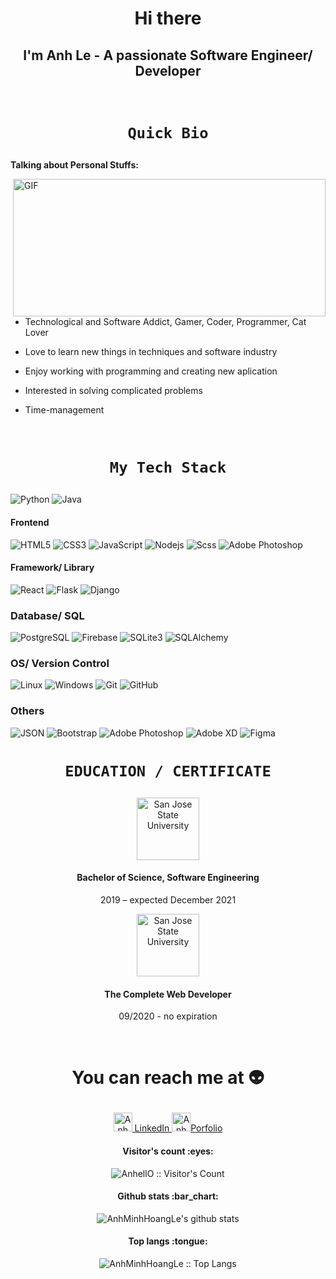 ## <h1 align="center"> Hi there </h1>
<h2 align="center">I'm Anh Le - A passionate Software Engineer/ Developer</h2> 

<br/> 

# <p align='center' > `Quick Bio` </p> 

**Talking about Personal Stuffs:**

<img align="right" alt="GIF" src="https://64.media.tumblr.com/4e278d2218eb8a3b7cfbdfe45ee55ca4/06fcc2d4a32d70da-45/s1280x1920/84a46905c9f407a72d769baf81c8253617d9f6e3.gif" width="500" height="220" />

-   Technological and Software Addict, Gamer, Coder, Programmer, Cat Lover

-  Love to learn new things in techniques and software industry

-  Enjoy working with programming and creating new aplication
-  Interested in solving complicated problems
-  Time-management

<br/> 

# <p align='center' > `My Tech Stack` </p>

![Python](http://img.shields.io/badge/-Python-3377AA?style=flat-square&logo=python&logoColor=BADA55)
![Java](http://img.shields.io/badge/-Java-007396?style=flat-square&logo=java&logoColor=ffffff)

#### Frontend

![HTML5](https://img.shields.io/badge/-HTML5-%23E44D27?style=flat-square&logo=html5&logoColor=ffffff)
![CSS3](https://img.shields.io/badge/-CSS3-%231572B6?style=flat-square&logo=css3)
![JavaScript](https://img.shields.io/badge/-JavaScript-%23F7DF1C?style=flat-square&logo=javascript&logoColor=000000&labelColor=%23F7DF1C&color=%23FFCE5A)
![Nodejs](https://img.shields.io/badge/-Nodejs-black?style=flat-square&logo=Node.js)
![Scss](https://img.shields.io/badge/-Scss-%23CC6699?style=flat-square&logo=scss&logoColor=ffffff)
![Adobe Photoshop](http://img.shields.io/badge/-Abode%20Photoshop-26C9FF?style=flat-square&logo=adobe-photoshop&logoColor=ffffff)

#### Framework/ Library

![React](https://img.shields.io/badge/-React-%23282C34?style=flat-square&logo=react)
![Flask](https://img.shields.io/badge/-Flask-%23282C34?style=flat-square&logo=flask)
![Django](https://img.shields.io/badge/-Django-%23282C34?style=flat-square&logo=django)

### Database/ SQL

![PostgreSQL](https://img.shields.io/badge/-PostgreSQL-336791?style=flat-square&logo=postgresql)
![Firebase](https://img.shields.io/badge/-FireBase-336791?style=flat-square&logo=firebase)
![SQLite3](https://img.shields.io/badge/-SQLite3-336791?style=flat-square&logo=sqlite)
![SQLAlchemy](https://img.shields.io/badge/-SQLAlchemy-336791?style=flat-square&logo=sqlalchemy)

### OS/ Version Control
![Linux](http://img.shields.io/badge/-Linux-A81D33?style=flat-square&logo=linux&logoColor=ffffff)
![Windows](http://img.shields.io/badge/-Windows-0078D6?style=flat-square&logo=windows&logoColor=ffffff)
![Git](https://img.shields.io/badge/-Git-%23F05032?style=flat-square&logo=git&logoColor=%23ffffff)
![GitHub](https://img.shields.io/badge/-GitHub-181717?style=flat-square&logo=github)
### Others

![JSON](http://img.shields.io/badge/-JSON-000000?style=flat-square&logo=json&logoColor=ffffff)
![Bootstrap](http://img.shields.io/badge/-Bootstrap-007ACC?style=flat-square&logo=bootstrap&logoColor=ffffff)
![Adobe Photoshop](http://img.shields.io/badge/-Abode%20Photoshop-26C9FF?style=flat-square&logo=adobe-photoshop&logoColor=ffffff)
![Adobe XD](http://img.shields.io/badge/-Abode%20Xd-000000?style=flat-square&logo=adobe-xd&logoColor=ff69b4)
![Figma](http://img.shields.io/badge/-Figma-545454?style=flat-square&logo=figma&logoColor=ff69b4)


# <p align='center' > `EDUCATION / CERTIFICATE` </p> 
<p align="center"><img src='https://logos-download.com/wp-content/uploads/2019/06/San_Jose_State_University_Logo.png' alt='San Jose State University' height="100" width="100"></p>

#### <p align="center"> Bachelor of Science, Software Engineering  </p>
 <p align="center">2019 – expected December 2021</p>
  <p align="center"><img src='https://virtualspeech.com/img/learn/udemy_icon.png' alt='San Jose State University' height="100" width="100"></p>

#### <p align="center">The Complete Web Developer</p>
<p align="center"> 09/2020 - no expiration </p>

<br />

# <p align="center"> You can reach me at :alien: </p>

<p align="center">
  <a href="https://www.linkedin.com/in/anh-le-69m98/">
    <img src="https://www.vectorlogo.zone/logos/linkedin/linkedin-icon.svg" alt="Anh Le's LinkedIn Profile" height="30" width="30">
    LinkedIn
  </a>
  <a href="https://anhminhhoangle.github.io/porfo-al/">
  <img src='https://www.flaticon.com/svg/static/icons/svg/3165/3165583.svg'/ height="30" width="30"  alt="Anh Le's  portfolio">Porfolio</a>
</p>
<h4 align="center">Visitor's count :eyes:</h4> 
<p align="center"><img src="https://profile-counter.glitch.me/{AnhMinhHoangLe}/count.svg" alt="AnhellO :: Visitor's Count" /></p>
<h4 align="center">Github stats :bar_chart:</h4>
<p align= "center" > <img align="center" src="https://github-readme-stats.anuraghazra1.vercel.app/api?username=AnhMinhHoangLe&show_icons=true&include_all_commits=true&theme=material-palenight" alt="AnhMinhHoangLe's github stats" />
  
<h4 align="center">Top langs :tongue:</h4>
<p align="center"><img src="https://github-readme-stats.vercel.app/api/top-langs/?username=AnhMinhHoangLe&langs_count=10&theme=material-palenight&layout=compact" alt="AnhMinhHoangLe :: Top Langs" /></p>
